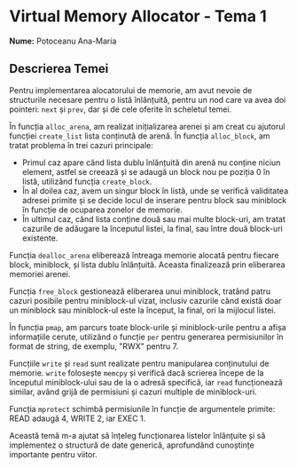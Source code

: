 
# Virtual Memory Allocator - Tema 1

**Nume:** Potoceanu Ana-Maria  


## Descrierea Temei

Pentru implementarea alocatorului de memorie, am avut nevoie de structurile necesare pentru o listă înlănțuită, pentru un nod care va avea doi pointeri: `next` și `prev`, dar și de cele oferite în scheletul temei.

În funcția `alloc_arena`, am realizat inițializarea arenei și am creat cu ajutorul funcției `create_list` lista conținută de arenă. În funcția `alloc_block`, am tratat problema în trei cazuri principale:
- Primul caz apare când lista dublu înlănțuită din arenă nu conține niciun element, astfel se creează și se adaugă un block nou pe poziția 0 în listă, utilizând funcția `create_block`.
- În al doilea caz, avem un singur block în listă, unde se verifică validitatea adresei primite și se decide locul de inserare pentru block sau miniblock în funcție de ocuparea zonelor de memorie.
- În ultimul caz, când lista conține două sau mai multe block-uri, am tratat cazurile de adăugare la începutul listei, la final, sau între două block-uri existente.

Funcția `dealloc_arena` eliberează întreaga memorie alocată pentru fiecare block, miniblock, și lista dublu înlănțuită. Aceasta finalizează prin eliberarea memoriei arenei.

Funcția `free_block` gestionează eliberarea unui miniblock, tratând patru cazuri posibile pentru miniblock-ul vizat, inclusiv cazurile când există doar un miniblock sau miniblock-ul este la început, la final, ori la mijlocul listei.

În funcția `pmap`, am parcurs toate block-urile și miniblock-urile pentru a afișa informațiile cerute, utilizând o funcție `per` pentru generarea permisiunilor în format de string, de exemplu, "RWX" pentru 7.

Funcțiile `write` și `read` sunt realizate pentru manipularea conținutului de memorie. `write` folosește `memcpy` și verifică dacă scrierea începe de la începutul miniblock-ului sau de la o adresă specifică, iar `read` funcționează similar, având grijă de permisiuni și cazuri multiple de miniblock-uri.

Funcția `mprotect` schimbă permisiunile în funcție de argumentele primite: READ adaugă 4, WRITE 2, iar EXEC 1.

Această temă m-a ajutat să înțeleg funcționarea listelor înlănțuite și să implementez o structură de date generică, aprofundând cunoștințe importante pentru viitor.
